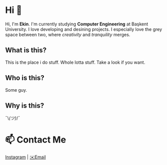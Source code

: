 <!--
**ekinakkaya/ekinakkaya** is a ✨ _special_ ✨ repository because its `README.md` (this file) appears on your GitHub profile.

Here are some ideas to get you started:

- 🔭 I’m currently working on ...
- 🌱 I’m currently learning ...
- 👯 I’m looking to collaborate on ...
- 🤔 I’m looking for help with ...
- 💬 Ask me about ...
- 📫 How to reach me: ...
- 😄 Pronouns: ...
- ⚡ Fun fact: ...
-->
# Hi 👋

Hi, I'm **Ekin**. I'm currently studying **Computer Engineering** at Başkent University.
I love developing and desining projects. I especially love the grey space between two, where *creativity* and *tranquility* merges.

## What is this?

This is the place i do stuff. Whole lotta stuff. Take a look if you want.

## Who is this?

Some guy.

## Why is this?

¯\\_(ツ)_/¯

# 📫 Contact Me

[Instagram](https://www.instagram.com/ekinnakkaya/) | [✉️Email](mailto:midamnuvas@gmail.com)
